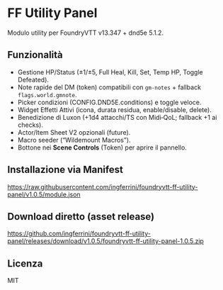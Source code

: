# FF Utility Panel

Modulo utility per FoundryVTT v13.347 + dnd5e 5.1.2.

## Funzionalità
- Gestione HP/Status (±1/±5, Full Heal, Kill, Set, Temp HP, Toggle Defeated).
- Note rapide del DM (token) compatibili con `gm-notes` + fallback `flags.world.gmnote`.
- Picker condizioni (CONFIG.DND5E.conditions) e toggle veloce.
- Widget Effetti Attivi (icona, durata residua, enable/disable, delete).
- Benedizione di Luxon (+1d4 attacchi/TS con Midi‑QoL; fallback +1 ai checks).
- Actor/Item Sheet V2 opzionali (future).
- Macro seeder (“Wildemount Macros”).
- Bottone nei **Scene Controls** (Token) per aprire il pannello.

## Installazione via Manifest
https://raw.githubusercontent.com/ingferrini/foundryvtt-ff-utility-panel/v1.0.5/module.json

## Download diretto (asset release)
https://github.com/ingferrini/foundryvtt-ff-utility-panel/releases/download/v1.0.5/foundryvtt-ff-utility-panel-1.0.5.zip

## Licenza
MIT